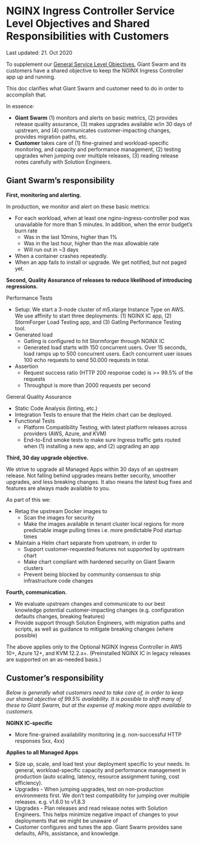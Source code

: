 # NGINX Ingress Controller Service Level Objectives and Shared Responsibilities with Customers

Last updated: 21. Oct 2020

To supplement our [General Service Level Objectives](https://www.giantswarm.io/blog/the-radical-way-giant-swarm-handles-service-level-objectives), Giant Swarm and its customers have a shared objective to keep the NGINX Ingress Controller app up and running.

This doc clarifies what Giant Swarm and customer need to do in order to accomplish that.

In essence:

*   **Giant Swarm** (1) monitors and alerts on basic metrics, (2) provides release quality assurance, (3) makes upgrades available w/in 30 days of upstream, and (4) communicates customer-impacting changes, provides migration paths, etc. 
*   **Customer** takes care of (1) fine-grained and workload-specific monitoring, and capacity and performance management, (2) testing upgrades when jumping over multiple releases, (3) reading release notes carefully with Solution Engineers.

## Giant Swarm’s responsibility

**First, monitoring and alerting.**

In production, we monitor and alert on these basic metrics:
*   For each workload, when at least one nginx-ingress-controller pod was unavailable for more than 5 minutes. In addition, when the error budget’s burn rate
    *   Was in the last 10mins, higher than 1%
    *   Was in the last hour, higher than the max allowable rate
    *   Will run out in ~3 days
*   When a container crashes repeatedly.
*   When an app fails to install or upgrade. We get notified, but not paged yet.

**Second, Quality Assurance of releases to reduce likelihood of introducing regressions.**

Performance Tests
*   Setup: We start a 3-node cluster of m5.xlarge Instance Type on AWS. We use affinity to start three deployments: (1) NGINX IC app, (2) StormForger Load Testing app, and (3) Gatling Performance Testing tool.
*   Generated load
    *   Gatling is configured to hit Stormforger through NGINX IC 
    *   Generated load starts with 150 concurrent users. Over 15 seconds, load ramps up to 500 concurrent users. Each concurrent user issues 100 echo requests to send 50.000 requests in total.
*   Assertion
    *   Request success ratio (HTTP 200 response code) is >= 99.5% of the requests
    *   Throughput is more than 2000 requests per second

General Quality Assurance
*   Static Code Analysis (linting, etc.)
*   Integration Tests to ensure that the Helm chart can be deployed.
*   Functional Tests
    *   Platform Compatibility Testing, with latest platform releases across providers (AWS, Azure, and KVM)
    *   End-to-End smoke tests to make sure Ingress traffic gets routed when (1) installing a new app, and (2) upgrading an app

**Third, 30 day upgrade objective.**

We strive to upgrade all Managed Apps within 30 days of an upstream release. Not falling behind upgrades means better security, smoother upgrades, and less breaking changes. It also means the latest bug fixes and features are always made available to you.

As part of this we:
*   Retag the upstream Docker images to
    *   Scan the images for security
    *   Make the images available in tenant cluster local regions for more predictable image pulling times i.e. more predictable Pod startup times
*   Maintain a Helm chart separate from upstream, in order to
    *   Support customer-requested features not supported by upstream chart
    *   Make chart compliant with hardened security on Giant Swarm clusters
    *   Prevent being blocked by community consensus to ship infrastructure code changes

**Fourth, communication.**

*   We evaluate upstream changes and communicate to our best knowledge potential customer-impacting changes (e.g. configuration defaults changes, breaking features)
*   Provide support through Solution Engineers, with migration paths and scripts, as well as guidance to mitigate breaking changes (where possible)

The above applies only to the Optional NGINX Ingress Controller in AWS 10+, Azure 12+, and KVM 12.2.x+. (Preinstalled NGINX IC in legacy releases are supported on an as-needed basis.)

## Customer’s responsibility

_Below is generally what customers need to take care of, in order to keep our shared objective of 99.5% availability. It is possible to shift many of these to Giant Swarm, but at the expense of making more apps available to customers._

**NGINX IC-specific**
*   More fine-grained availability monitoring (e.g. non-successful HTTP responses 5xx, 4xx)

**Applies to all Managed Apps**
*   Size up, scale, and load test your deployment specific to your needs. In general, workload-specific capacity and performance management in production (auto scaling, latency, resource assignment tuning, cost efficiency).
*   Upgrades - When jumping upgrades, test on non-production environments first. We don’t test compatibility for jumping over multiple releases. e.g. v1.6.0 to v1.8.3
*   Upgrades - Plan releases and read release notes with Solution Engineers. This helps minimize negative impact of changes to your deployments that we might be unaware of
*   Customer configures and tunes the app. Giant Swarm provides sane defaults, APIs, assistance, and knowledge.

